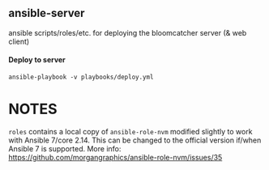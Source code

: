 ## ansible-server
ansible scripts/roles/etc. for deploying the bloomcatcher server (& web client)

#### Deploy to server
`ansible-playbook -v playbooks/deploy.yml`

# NOTES
`roles` contains a local copy of `ansible-role-nvm` modified slightly to work with Ansible 7/core 2.14.
This can be changed to the official version if/when Ansible 7 is supported.
More info: https://github.com/morgangraphics/ansible-role-nvm/issues/35

